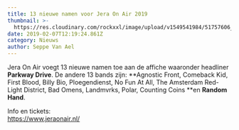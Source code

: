 ```yaml
---
title: 13 nieuwe namen voor Jera On Air 2019
thumbnail: >-
  https://res.cloudinary.com/rockxxl/image/upload/v1549541984/51757606_2639671912742022_9084033243254095872_n.jpg
date: 2019-02-07T12:19:24.861Z
category: Nieuws
author: Seppe Van Ael
---
```

Jera On Air voegt 13 nieuwe namen toe aan de affiche waaronder headliner **Parkway Drive**. De andere 13 bands zijn: **Agnostic Front, Comeback Kid, First Blood, Billy Bio, Ploegendienst, No Fun At All, The Amsterdam Red-Light District, Bad Omens, Landmvrks, Polar, Counting Coins **en **Random Hand**.

Info en tickets:\
<https://www.jeraonair.nl/>
